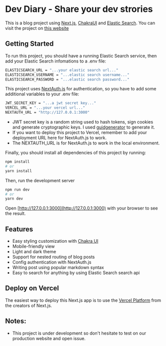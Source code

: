 # Dev Diary - Share your dev strories

This is a blog project using [Next.js](https://nextjs.org/), [ChakraUI](https://chakra-ui.com/) and [Elastic Search](https://www.elastic.co/elasticsearch/). You can visit the project on [this website](https://dev-diary-nu.vercel.app/)

## Getting Started

To run this project, you should have a running Elastic Search service, then add your Elastic Search infomations to a .env file:

```bash
ELASTICSEARCH_URL = "...your elastic search url..."
ELASTICSEARCH_USERNAME = "...elastic search username..."
ELASTICSEARCH_PASSWORD = "...elastic search password..."
```

This project uses [NextAuth.js](https://next-auth.js.org/) for authentication, so you have to add some additional variables to your .env file:

```bash
JWT_SECRET_KEY = "...a jwt secret key..."
VERCEL_URL = "...your vercel url..."
NEXTAUTH_URL = "http://127.0.0.1:3000"
```
- JWT secret key is a random string used to hash tokens, sign cookies and generate cryptographic keys. I used [guidgenerator](https://www.guidgenerator.com/) to generate it.
- If you want to deploy this project to Vercel, remember to add your deployment URL here for NextAuth.js to work.
- The NEXTAUTH_URL is for NextAuth.js to work in the local environment.

Finally, you should install all dependencies of this project by running:

```bash
npm install
# or
yarn install
```

Then, run the development server
```bash
npm run dev
# or
yarn dev
```

Open [http://127.0.0.1:3000](http://127.0.0.1:3000) with your browser to see the result.


## Features

- Easy styling customization with [Chakra UI](https://chakra-ui.com/guides/first-steps) 
- Mobile-friendly view
- Light and dark theme
- Support for nested routing of blog posts
- Config authentication with NextAuth.js
- Writing post using popular markdown syntax
- Easy to search for anything by using Elastic Search search api

## Deploy on Vercel

The easiest way to deploy this Next.js app is to use the [Vercel Platform](https://vercel.com/new?utm_medium=default-template&filter=next.js&utm_source=create-next-app&utm_campaign=create-next-app-readme) from the creators of Next.js.

## Notes:
- This project is under development so don't hesitate to test on our production website and open issue.
